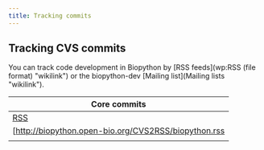 ```yaml
---
title: Tracking commits
---
```


Tracking CVS commits
--------------------

You can track code development in Biopython by [RSS
feeds](wp:RSS (file format) "wikilink") or the biopython-dev [Mailing
list](Mailing lists "wikilink").

| Core commits                                                                                                                                  |
|-----------------------------------------------------------------------------------------------------------------------------------------------|
| [RSS](http://biopython.open-bio.org/CVS2RSS/biopython.rss)                                                                                    |
| <rss>[http://biopython.open-bio.org/CVS2RSS/biopython.rss|date|max=20](http://biopython.open-bio.org/CVS2RSS/biopython.rss|date|max=20)</rss> |
||


